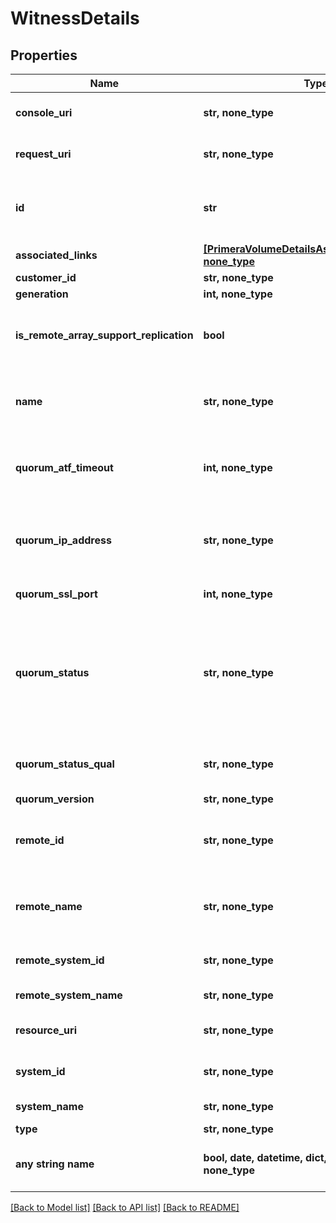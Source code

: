 # WitnessDetails


## Properties
Name | Type | Description | Notes
------------ | ------------- | ------------- | -------------
**console_uri** | **str, none_type** | consoleUri for detailed storage object | [optional] 
**request_uri** | **str, none_type** | Request URI for detailed quorum witness object | [optional] 
**id** | **str** | Id of the replication partner on which quorum witness is configured | [optional] 
**associated_links** | [**[PrimeraVolumeDetailsAssociatedLinksInner], none_type**](PrimeraVolumeDetailsAssociatedLinksInner.md) | Associated Links | [optional] 
**customer_id** | **str, none_type** | customerId | [optional] 
**generation** | **int, none_type** | generation | [optional] 
**is_remote_array_support_replication** | **bool** | Boolean value to indicate if remote array OS version supports replication | [optional] 
**name** | **str, none_type** | Name of replication partner on which quorum witness is configured | [optional] 
**quorum_atf_timeout** | **int, none_type** | Automatic Transparent Failover quorum partner failure timeout. | [optional] 
**quorum_ip_address** | **str, none_type** | Quorum IP Address associated with the partner. Set to &#39;NA&#39; if not available. | [optional] 
**quorum_ssl_port** | **int, none_type** | Quorum SSL port number. | [optional] 
**quorum_status** | **str, none_type** | Quorum status of the partner. Possible values - Uninitialized, Initializing,Started, Not-started, Standby, Active, Failsafe, Failover or Restarting. Null if unset. | [optional] 
**quorum_status_qual** | **str, none_type** | Quorum status qualifier. Set to &#39;NA&#39; if not available. | [optional] 
**quorum_version** | **str, none_type** | Quorum version. | [optional] 
**remote_id** | **str, none_type** | Id of the remote replication partner on which quorum witness is configured | [optional] 
**remote_name** | **str, none_type** | Name of the remote replication partner on which quorum witness is configured | [optional] 
**remote_system_id** | **str, none_type** | Unique ID or serial number of the remote system. | [optional] 
**remote_system_name** | **str, none_type** | Name of the remote system. | [optional] 
**resource_uri** | **str, none_type** | resourceUri for quorum witness object | [optional] 
**system_id** | **str, none_type** | Unique ID or serial number of the system. | [optional] 
**system_name** | **str, none_type** | Name of the source system. | [optional] 
**type** | **str, none_type** | type | [optional] 
**any string name** | **bool, date, datetime, dict, float, int, list, str, none_type** | any string name can be used but the value must be the correct type | [optional]

[[Back to Model list]](../README.md#documentation-for-models) [[Back to API list]](../README.md#documentation-for-api-endpoints) [[Back to README]](../README.md)


